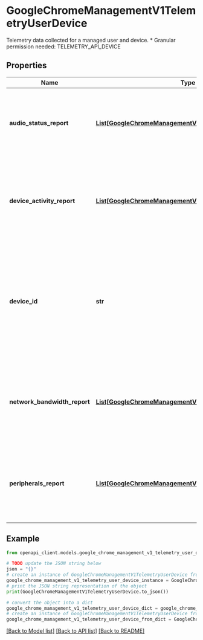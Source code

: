 # GoogleChromeManagementV1TelemetryUserDevice

Telemetry data collected for a managed user and device. * Granular permission needed: TELEMETRY_API_DEVICE

## Properties

Name | Type | Description | Notes
------------ | ------------- | ------------- | -------------
**audio_status_report** | [**List[GoogleChromeManagementV1AudioStatusReport]**](GoogleChromeManagementV1AudioStatusReport.md) | Output only. Audio reports collected periodically sorted in a decreasing order of report_time. | [optional] [readonly] 
**device_activity_report** | [**List[GoogleChromeManagementV1DeviceActivityReport]**](GoogleChromeManagementV1DeviceActivityReport.md) | Output only. Device activity reports collected periodically sorted in a decreasing order of report_time. | [optional] [readonly] 
**device_id** | **str** | The unique Directory API ID of the device. This value is the same as the Admin Console&#39;s Directory API ID in the ChromeOS Devices tab. | [optional] 
**network_bandwidth_report** | [**List[GoogleChromeManagementV1NetworkBandwidthReport]**](GoogleChromeManagementV1NetworkBandwidthReport.md) | Output only. Network bandwidth reports collected periodically sorted in a decreasing order of report_time. | [optional] [readonly] 
**peripherals_report** | [**List[GoogleChromeManagementV1PeripheralsReport]**](GoogleChromeManagementV1PeripheralsReport.md) | Output only. Peripherals reports collected periodically sorted in a decreasing order of report_time. | [optional] [readonly] 

## Example

```python
from openapi_client.models.google_chrome_management_v1_telemetry_user_device import GoogleChromeManagementV1TelemetryUserDevice

# TODO update the JSON string below
json = "{}"
# create an instance of GoogleChromeManagementV1TelemetryUserDevice from a JSON string
google_chrome_management_v1_telemetry_user_device_instance = GoogleChromeManagementV1TelemetryUserDevice.from_json(json)
# print the JSON string representation of the object
print(GoogleChromeManagementV1TelemetryUserDevice.to_json())

# convert the object into a dict
google_chrome_management_v1_telemetry_user_device_dict = google_chrome_management_v1_telemetry_user_device_instance.to_dict()
# create an instance of GoogleChromeManagementV1TelemetryUserDevice from a dict
google_chrome_management_v1_telemetry_user_device_from_dict = GoogleChromeManagementV1TelemetryUserDevice.from_dict(google_chrome_management_v1_telemetry_user_device_dict)
```
[[Back to Model list]](../README.md#documentation-for-models) [[Back to API list]](../README.md#documentation-for-api-endpoints) [[Back to README]](../README.md)


